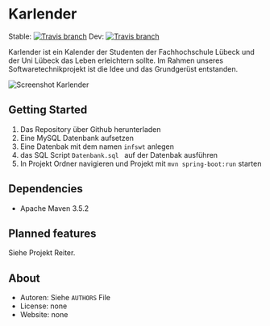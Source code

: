 # Karlender

Stable:
[![Travis branch](https://img.shields.io/travis/TetrisIQ/SWT-II.svg?branch=stable.svg&style=for-the-badge)](https://travis-ci.org/TetrisIQ/SWT-II)
Dev: [![Travis branch](https://img.shields.io/travis/TetrisIQ/SWT-II.svg?branch=dev.svg&style=for-the-badge)](https://travis-ci.org/TetrisIQ/SWT-II)

Karlender ist ein Kalender der Studenten der Fachhochschule Lübeck und der Uni Lübeck das Leben erleichtern sollte. Im Rahmen unseres Softwaretechnikprojekt ist die Idee und das Grundgerüst entstanden.

![Screenshot Karlender](https://i.imgur.com/QOJ3MeM.png)

## Getting Started
1. Das Repository über Github herunterladen
2. Eine MySQL Datenbank aufsetzen
3. Eine Datenbak mit dem namen `infswt` anlegen
4. das SQL Script `Datenbank.sql ` auf der Datenbak ausführen
5. In Projekt Ordner navigieren und Projekt mit `mvn spring-boot:run` starten

## Dependencies
- Apache Maven 3.5.2

## Planned features
Siehe Projekt Reiter.

## About
- Autoren: Siehe `AUTHORS` File
- License: none
- Website: none
